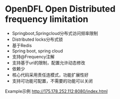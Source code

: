 # OpenDFL Open Distributed frequency limitation 
* Springboot,Springcloud分布式访问频率限制
* Distributed locks分布式锁
* 基于Redis
* Spring boot, spring cloud
* 支持@Frequency注解
* 支持基于uri的限制，配置允许动态修改
* 依赖少
* 核心代码采用责任连模式，功能扩展性好
* 支持可功能可配置，不需要的功能可以关闭

Example示例 http://175.178.252.112:8080/index.html